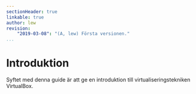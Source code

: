 ```yaml
---
sectionHeader: true
linkable: true
author: lew
revision:
    "2019-03-08": "(A, lew) Första versionen."
...
```

Introduktion
==================================

Syftet med denna guide är att ge en introduktion till virtualiseringstekniken VirtualBox.
